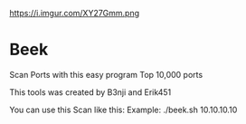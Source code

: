 https://i.imgur.com/XY27Gmm.png
# Beek
Scan Ports with this easy program
Top 10,000 ports

This tools was created by B3nji and Erik451

You can use this Scan like this:
Example: ./beek.sh 10.10.10.10
